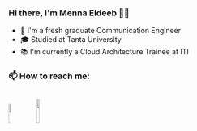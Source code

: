 ### Hi there, I'm Menna Eldeeb 👋🏻
- 📡 I'm a fresh graduate Communication Engineer
- 🎓 Studied at Tanta University
- 📚 I'm currently a Cloud Architecture Trainee at ITI

### 📫 How to reach me:
[<img src="https://user-images.githubusercontent.com/104472865/219957099-1e52c4dd-deb3-4370-9bb2-fa80f9bcaf15.png" width=10% height=10%>](https://www.linkedin.com/in/menna-eldeeb-a25756219)
[<img src="https://user-images.githubusercontent.com/104472865/219957867-7def4e2d-dd34-4321-8892-2681a64b73b5.png" width=11% height=11%>](https://www.google.com/in/mennaaldeeb1@gmail.com)
---
<!--
**Menna-Eldeeb/Menna-Eldeeb** is a ✨ _special_ ✨ repository because its `README.md` (this file) appears on your GitHub profile.

Here are some ideas to get you started:
 
-->
